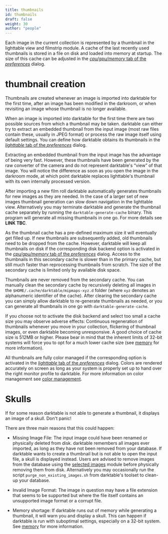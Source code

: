 ```yaml
---
title: thumbnails
id: thumbnails
draft: false
weight: 30
author: "people"
---
```


Each image in the current collection is represented by a thumbnail in the lighttable view and filmstrip module. A cache of the last recently used thumbnails is stored in a file on disk and loaded into memory at startup. The size of this cache can be adjusted in the [_cpu/gpu/memory_ tab of the _preferences_](../../../preferences-settings/cpu-gpu-memory.md) dialog.

# thumbnail creation

Thumbnails are created whenever an image is imported into darktable for the first time, after an image has been modified in the darkroom, or when revisiting an image whose thumbnail is no longer available.

When an image is imported into darktable for the first time there are two possible sources from which a thumbnail may be taken. darktable can either try to extract an embedded thumbnail from the input image (most raw files contain these, usually in JPEG format) or process the raw image itself using default settings. You can define how darktable obtains its thumbnails in the [_lighttable_ tab of the _preferences_](../../../preferences-settings/lighttable.md) dialog.

Extracting an embedded thumbnail from the input image has the advantage of being very fast. However, these thumbnails have been generated by the raw converter of the camera and do not represent darktable's “view” of that image. You will notice the difference as soon as you open the image in the darkroom mode, at which point darktable replaces lighttable's thumbnail with its own internally processed version.

After importing a new film roll darktable automatically generates thumbnails for new images as they are needed. In the case of a larger set of new images thumbnail generation can slow down navigation in the lighttable view. Alternatively you may terminate darktable and generate the thumbnail cache separately by running the `darktable-generate-cache` binary. This program will generate all missing thumbnails in one go. For more details see **LINK TBC**.

As the thumbnail cache has a pre-defined maximum size it will eventually get filled up. If new thumbnails are subsequently added, old thumbnails need to be dropped from the cache. However, darktable will keep all thumbnails on disk if the corresponding disk backend option is activated in the [_cpu/gpu/memory_ tab of the _preferences_](../../../preferences-settings/cpu-gpu-memory.md) dialog. Access to the thumbnails in this secondary cache is slower than in the primary cache, but still much faster than reprocessing thumbnails from scratch. The size of the secondary cache is limited only by available disk space.

Thumbnails are never removed from the secondary cache. You can manually clean the secondary cache by recursively deleting all images in the `$HOME/.cache/darktable/mipmaps-xyz.d` folder (where `xyz` denotes an alphanumeric identifier of the cache). After clearing the secondary cache you can simply allow darktable to re-generate thumbnails as needed, or you can generate all thumbnails in one go with `darktable-generate-cache`.

If you choose not to activate the disk backend and select too small a cache size you may observe adverse effects: Continuous regeneration of thumbnails whenever you move in your collection, flickering of thumbnail images, or even darktable becoming unresponsive. A good choice of cache size is 512MB or higher. Please bear in mind that the inherent limits of 32-bit systems will force you to opt for a much lower cache size (see [memory](../../../special-topics/memory.md) for more information).

All thumbnails are fully color managed if the corresponding option is activated in the [_lighttable_ tab of the _preferences_](../../../preferences-settings/lighttable.md) dialog. Colors are rendered accurately on screen as long as your system is properly set up to hand over the right monitor profile to darktable. For more information on color management see [color management](../../../special-topics/color-management/_index.md).

# Skulls

If for some reason darktable is not able to generate a thumbnail, it displays an image of a skull. Don't panic!
	
There are three main reasons that this could happen:

- Missing Image File: The input image could have been renamed or physically deleted from disk. darktable remembers all images ever imported, as long as they have not been removed from your database. If darktable wants to create a thumbnail but is not able to open the input file, a skull is displayed instead. Users are advised to remove images from the database using the [selected images](../../../module-reference/utility-modules/lighttable/selected-image.md) module before physically removing them from disk. Alternatively you may occasionally run the script `purge_non_existing_images.sh` from darktable's toolset to clean-up your database.

- Invalid Image Format: The image in question may have a file extension that seems to be supported but where the file itself contains an unsupported image format or a corrupt file. 

- Memory shortage: If darktable runs out of memory while generating a thumbnail, it will warn you and display a skull. This can happen if darktable is run with suboptimal settings, especially on a 32-bit system. See [memory](../../../special-topics/memory.md) for more information.

